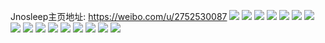Jnosleep主页地址: https://weibo.com/u/2752530087 
![](https://wx4.sinaimg.cn/mw2000/a41046a7gy1h94xd6ovjwj20u0190dp2.jpg) 
![](https://wx4.sinaimg.cn/mw2000/a41046a7gy1h94xdaafqqj21900u0tko.jpg) 
![](https://wx4.sinaimg.cn/mw2000/a41046a7gy1h8lx5h3jtlj22c03407wk.jpg) 
![](https://wx4.sinaimg.cn/mw2000/a41046a7gy1h8lx5kh7coj20u0140121.jpg) 
![](https://wx4.sinaimg.cn/mw2000/a41046a7gy1h8lx6m782fj21400u0dkw.jpg) 
![](https://wx4.sinaimg.cn/mw2000/a41046a7gy1h8lx7smsmvj20cc0c3dhg.jpg) 
![](https://wx4.sinaimg.cn/mw2000/a41046a7gy1h7mlgwyh71j20u0140qbj.jpg) 
![](https://wx4.sinaimg.cn/mw2000/a41046a7gy1h7mlgvvwe4j20u0140wko.jpg) 
![](https://wx4.sinaimg.cn/mw2000/a41046a7gy1h7mlguyz82j20u0140aix.jpg) 
![](https://wx4.sinaimg.cn/mw2000/a41046a7gy1h7mlh235vpj20u00u010c.jpg) 
![](https://wx4.sinaimg.cn/mw2000/a41046a7gy1h7mlgzd0hej20u014049k.jpg) 
![](https://wx4.sinaimg.cn/mw2000/a41046a7gy1h7mlh0v1kzj20u014179x.jpg) 
![](https://wx4.sinaimg.cn/mw2000/a41046a7gy1h7mlh3tl8uj20u0140dk3.jpg) 
![](https://wx4.sinaimg.cn/mw2000/a41046a7gy1h7mlgyacilj20u0140wo9.jpg) 
![](https://wx4.sinaimg.cn/mw2000/a41046a7ly1h7bqi9synij22802yoqv7.jpg) 
![](https://wx4.sinaimg.cn/mw2000/a41046a7gy1h6x7ffhy2sj22ay340b2c.jpg) 
